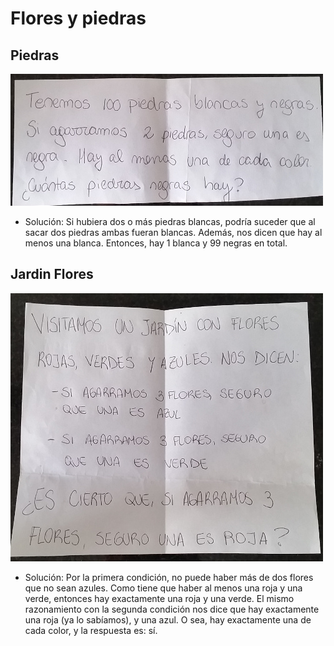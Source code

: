 Flores y piedras
================

Piedras
-------

![](piedras.jpg)

* Solución: Si hubiera dos o más piedras blancas, podría suceder que al sacar dos piedras ambas fueran blancas. Además, nos dicen que hay al menos una blanca. Entonces, hay 1 blanca y 99 negras en total.

Jardin Flores
-------------

![](jardin_flores.jpg)

* Solución: Por la primera condición, no puede haber más de dos flores que no sean azules. Como tiene que haber al menos una roja y una verde, entonces hay exactamente una roja y una verde. El mismo razonamiento con la segunda condición nos dice que hay exactamente una roja (ya lo sabíamos), y una azul. O sea, hay exactamente una de cada color, y la respuesta es: sí.
